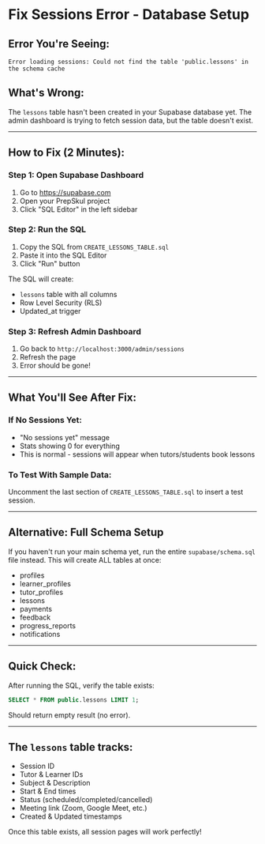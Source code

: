 # Fix Sessions Error - Database Setup

## Error You're Seeing:
```
Error loading sessions: Could not find the table 'public.lessons' in the schema cache
```

## What's Wrong:
The `lessons` table hasn't been created in your Supabase database yet. The admin dashboard is trying to fetch session data, but the table doesn't exist.

---

## How to Fix (2 Minutes):

### Step 1: Open Supabase Dashboard
1. Go to https://supabase.com
2. Open your PrepSkul project
3. Click "SQL Editor" in the left sidebar

### Step 2: Run the SQL
1. Copy the SQL from `CREATE_LESSONS_TABLE.sql`
2. Paste it into the SQL Editor
3. Click "Run" button

The SQL will create:
- `lessons` table with all columns
- Row Level Security (RLS)
- Updated_at trigger

### Step 3: Refresh Admin Dashboard
1. Go back to `http://localhost:3000/admin/sessions`
2. Refresh the page
3. Error should be gone!

---

## What You'll See After Fix:

### If No Sessions Yet:
- "No sessions yet" message
- Stats showing 0 for everything
- This is normal - sessions will appear when tutors/students book lessons

### To Test With Sample Data:
Uncomment the last section of `CREATE_LESSONS_TABLE.sql` to insert a test session.

---

## Alternative: Full Schema Setup

If you haven't run your main schema yet, run the entire `supabase/schema.sql` file instead. This will create ALL tables at once:
- profiles
- learner_profiles
- tutor_profiles
- lessons
- payments
- feedback
- progress_reports
- notifications

---

## Quick Check:
After running the SQL, verify the table exists:
```sql
SELECT * FROM public.lessons LIMIT 1;
```

Should return empty result (no error).

---

## The `lessons` table tracks:
- Session ID
- Tutor & Learner IDs
- Subject & Description
- Start & End times
- Status (scheduled/completed/cancelled)
- Meeting link (Zoom, Google Meet, etc.)
- Created & Updated timestamps

Once this table exists, all session pages will work perfectly!

